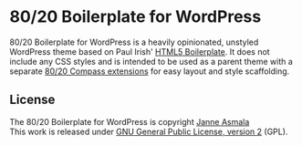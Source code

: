 80/20 Boilerplate for WordPress
===============================

80/20 Boilerplate for WordPress is a heavily opinionated, unstyled WordPress
theme based on Paul Irish' [HTML5 Boilerplate][1]. It does not include any CSS
styles and is intended to be used as a parent theme with a separate
[80/20 Compass extensions][2] for easy layout and style scaffolding.



License
-------

The 80/20 Boilerplate for WordPress is copyright [Janne Asmala][3]  
This work is released under [GNU General Public License, version 2][4] (GPL).

  [1]: http://html5boilerplate.com/
  [2]: http://github.com/asmala/8020-boilerplate-compass
  [3]: http://www.8020.fi/
  [4]: http://www.gnu.org/licenses/old-licenses/gpl-2.0.html
